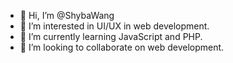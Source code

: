 - 👋 Hi, I’m @ShybaWang
- 👀 I’m interested in UI/UX in web development.
- 🌱 I’m currently learning JavaScript and PHP.
- 💞️ I’m looking to collaborate on web development.

<!---
ShybaWang/ShybaWang is a ✨ special ✨ repository because its `README.md` (this file) appears on your GitHub profile.
You can click the Preview link to take a look at your changes.
--->
